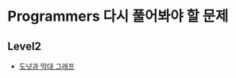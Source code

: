 # Programmers 다시 풀어봐야 할 문제

## Level2
- [도넛과 막대 그래프](https://school.programmers.co.kr/learn/courses/30/lessons/258711)